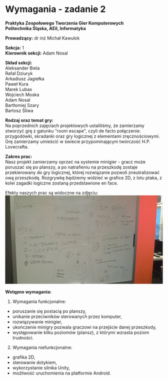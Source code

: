 # Wymagania - zadanie 2
**Praktyka Zespołowego Tworzenia Gier Komputerowych**  
**Politechnika Śląska, AEiI, Informatyka**  

**Prowadzący:** dr inż Michał Kawulok

**Sekcja:** 1  
**Kierownik sekcji:** Adam Nosal  

**Skład sekcji:**  
Aleksander Biela  
Rafał Dziuryk  
Arkadiusz Jagiełka  
Paweł Kura   
Marek Lubas  
Wojciech Moska   
Adam Nosal   
Bartłomiej Szary   
Bartosz Śliwa  

<div style="page-break-after: always;"></div>

**Rodzaj oraz temat gry:**  
Na poprzednich zajęciach projektowych ustaliliśmy, że zamierzamy stworzyć grę z gatunku "room escape", czyli de facto połączenie: przygodówki, skradanki oraz gry logicznej z elementami zręcznościowymi. Grę zamierzamy umieścić w świecie przypominającym twórczość H.P. Lovecrafta.

**Zakres prac:**  
Nasz projekt zamierzamy oprzeć na systemie minigier - gracz może poruszać się po planszy, a po natrafieniu na przeszkodę zostaje przekierowany do gry logicznej, której rozwiązanie pozwoli zneutralizować ową przeszkodę. Rozgrywkę będziemy widzieć w grafice 2D, z lotu ptaka, z kolei zagadki logiczne zostaną przedstawione en face.  

Efekty naszych prac są widoczne na zdjęciu:
![alt text](tablica.jpg "Tablica")

**Wstępne wymagania:**  

1. Wymagania funkcjonalne:
  * poruszanie się postacią po planszy,
  * unikanie przeciwników sterowanych przez komputer,
  * rozwiązywanie minigier,
  * ukończenie minigry pozwala graczowi na przejście danej przeszkody,
  * występowanie kilku poziomów (plansz), z którymi wzrasta poziom trudności.
2. Wymagania niefunkcjonalne:
  * grafika 2D,
  * sterowanie dotykiem,
  * wykorzystanie silnika Unity,
  * możliwość uruchomienia na platformie Android.
